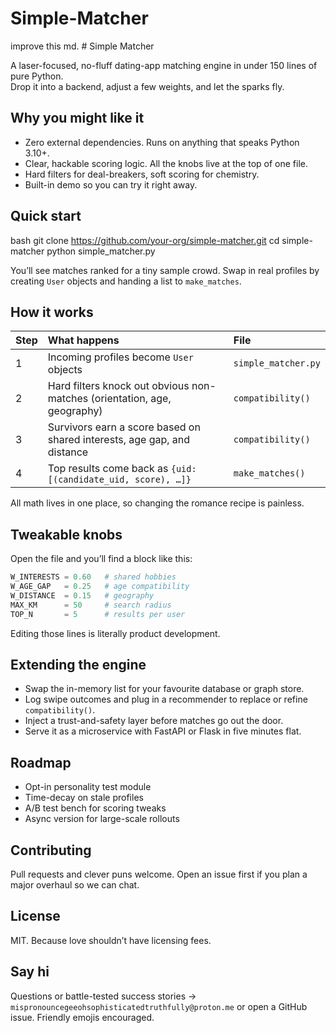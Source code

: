 # Simple-Matcher
improve this md. # Simple Matcher

A laser-focused, no-fluff dating-app matching engine in under 150 lines of pure Python.  
Drop it into a backend, adjust a few weights, and let the sparks fly.

## Why you might like it

- Zero external dependencies. Runs on anything that speaks Python 3.10+.
- Clear, hackable scoring logic. All the knobs live at the top of one file.
- Hard filters for deal-breakers, soft scoring for chemistry.
- Built-in demo so you can try it right away.

## Quick start

bash
git clone https://github.com/your-org/simple-matcher.git
cd simple-matcher
python simple_matcher.py


You’ll see matches ranked for a tiny sample crowd. Swap in real profiles by creating `User` objects and handing a list to `make_matches`.

## How it works

| Step | What happens                                                             | File                |
| :--- | :----------------------------------------------------------------------- | :------------------ |
| 1    | Incoming profiles become `User` objects                                  | `simple_matcher.py` |
| 2    | Hard filters knock out obvious non-matches (orientation, age, geography) | `compatibility()`   |
| 3    | Survivors earn a score based on shared interests, age gap, and distance  | `compatibility()`   |
| 4    | Top results come back as `{uid: [(candidate_uid, score), …]}`            | `make_matches()`    |

All math lives in one place, so changing the romance recipe is painless.

## Tweakable knobs

Open the file and you’ll find a block like this:

```python
W_INTERESTS = 0.60   # shared hobbies
W_AGE_GAP   = 0.25   # age compatibility
W_DISTANCE  = 0.15   # geography
MAX_KM      = 50     # search radius
TOP_N       = 5      # results per user
```

Editing those lines is literally product development.

## Extending the engine

* Swap the in-memory list for your favourite database or graph store.
* Log swipe outcomes and plug in a recommender to replace or refine `compatibility()`.
* Inject a trust-and-safety layer before matches go out the door.
* Serve it as a microservice with FastAPI or Flask in five minutes flat.

## Roadmap

* Opt-in personality test module
* Time-decay on stale profiles
* A/B test bench for scoring tweaks
* Async version for large-scale rollouts

## Contributing

Pull requests and clever puns welcome. Open an issue first if you plan a major overhaul so we can chat.

## License

MIT. Because love shouldn’t have licensing fees.

## Say hi

Questions or battle-tested success stories
→ `mispronouncegeeohsophisticatedtruthfully@proton.me` or open a GitHub issue. Friendly emojis encouraged.

```
```
